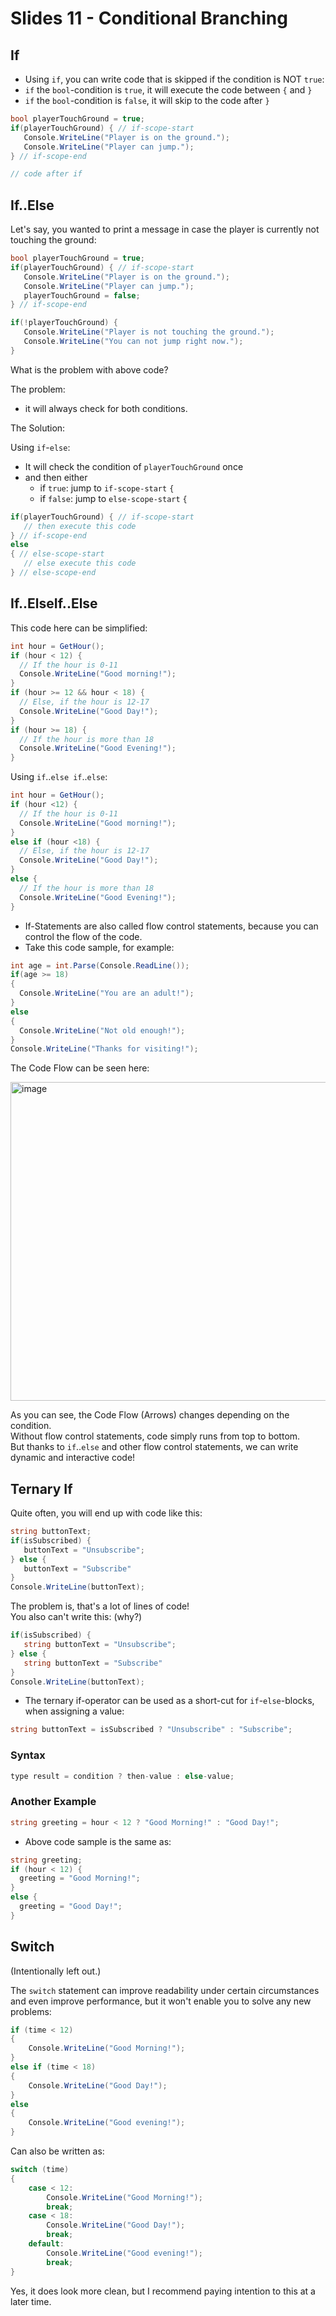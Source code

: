 # Slides 11 - Conditional Branching

## If
- Using `if`, you can write code that is skipped if the condition is NOT `true`:
- `if` the `bool`-condition is `true`, it will execute the code between `{` and `}`
- `if` the `bool`-condition is `false`, it will skip to the code after `}`

```cs
bool playerTouchGround = true;
if(playerTouchGround) { // if-scope-start
   Console.WriteLine("Player is on the ground.");
   Console.WriteLine("Player can jump.");
} // if-scope-end

// code after if
```

## If..Else

Let's say, you wanted to print a message in case the player is currently not touching the ground:

```cs
bool playerTouchGround = true;
if(playerTouchGround) { // if-scope-start
   Console.WriteLine("Player is on the ground.");
   Console.WriteLine("Player can jump.");
   playerTouchGround = false;
} // if-scope-end

if(!playerTouchGround) {
   Console.WriteLine("Player is not touching the ground.");
   Console.WriteLine("You can not jump right now.");
}
```

What is the problem with above code?

The problem:
- it will always check for both conditions.

The Solution:

Using `if`-`else`:
- It will check the condition of `playerTouchGround` once
- and then either
  - if `true`: jump to `if-scope-start` `{`
  - if `false`: jump to `else-scope-start` `{`

```cs
if(playerTouchGround) { // if-scope-start
   // then execute this code
} // if-scope-end
else 
{ // else-scope-start
   // else execute this code
} // else-scope-end
```

## If..ElseIf..Else

This code here can be simplified:

```cs
int hour = GetHour();
if (hour < 12) {
  // If the hour is 0-11
  Console.WriteLine("Good morning!");
}
if (hour >= 12 && hour < 18) {
  // Else, if the hour is 12-17
  Console.WriteLine("Good Day!");
}
if (hour >= 18) {
  // If the hour is more than 18
  Console.WriteLine("Good Evening!");
}
```

Using `if`..`else if`..`else`:

```cs
int hour = GetHour();
if (hour <12) {
  // If the hour is 0-11
  Console.WriteLine("Good morning!");
}
else if (hour <18) {
  // Else, if the hour is 12-17
  Console.WriteLine("Good Day!");
}
else {
  // If the hour is more than 18
  Console.WriteLine("Good Evening!");
}
```

- If-Statements are also called flow control statements, because you can control the flow of the code.
- Take this code sample, for example:
```cs
int age = int.Parse(Console.ReadLine());
if(age >= 18)
{
  Console.WriteLine("You are an adult!");
} 
else 
{
  Console.WriteLine("Not old enough!");
}
Console.WriteLine("Thanks for visiting!");
```

The Code Flow can be seen here:

<img width="510" alt="image" src="https://user-images.githubusercontent.com/7360266/135164846-9f41ef18-9263-49ab-87fb-3273ef9d1c6e.png">

As you can see, the Code Flow (Arrows) changes depending on the condition.\
Without flow control statements, code simply runs from top to bottom.\
But thanks to `if`..`else` and other flow control statements, we can write dynamic and interactive code!

## Ternary If

Quite often, you will end up with code like this:

```cs
string buttonText;
if(isSubscribed) {
   buttonText = "Unsubscribe";
} else {
   buttonText = "Subscribe"
}
Console.WriteLine(buttonText);
```

The problem is, that's a lot of lines of code!\
You also can't write this: (why?)

```cs
if(isSubscribed) {
   string buttonText = "Unsubscribe";
} else {
   string buttonText = "Subscribe"
}
Console.WriteLine(buttonText);
```

- The ternary if-operator can be used as a short-cut for `if`-`else`-blocks, when assigning a value:

```cs
string buttonText = isSubscribed ? "Unsubscribe" : "Subscribe";
```

### Syntax

```cs
type result = condition ? then-value : else-value;
```

### Another Example

```cs
string greeting = hour < 12 ? "Good Morning!" : "Good Day!";
```
- Above code sample is the same as:
```cs
string greeting;
if (hour < 12) {
  greeting = "Good Morning!";
}
else {
  greeting = "Good Day!";
}
```

## Switch
(Intentionally left out.)

The `switch` statement can improve readability under certain circumstances and even improve performance, but it won't enable you to solve any new problems:

```cs
if (time < 12)
{
    Console.WriteLine("Good Morning!");
}
else if (time < 18)
{
    Console.WriteLine("Good Day!");
}
else
{
    Console.WriteLine("Good evening!");
}
```

Can also be written as:
```cs
switch (time)
{
    case < 12:
        Console.WriteLine("Good Morning!");
        break;
    case < 18:
        Console.WriteLine("Good Day!");
        break;
    default:
        Console.WriteLine("Good evening!");
        break;
}
```

Yes, it does look more clean, but I recommend paying intention to this at a later time.
